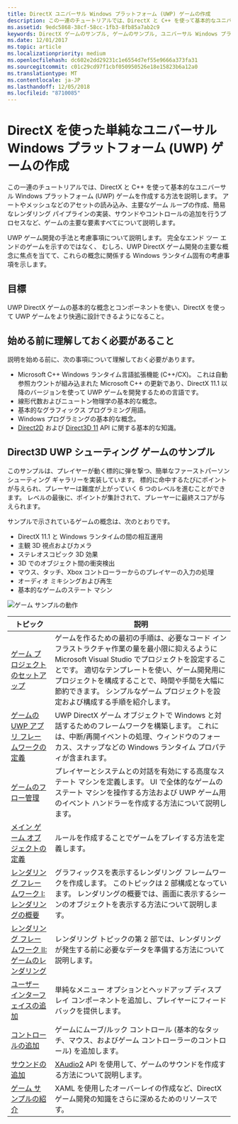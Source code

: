 ```yaml
---
title: DirectX ユニバーサル Windows プラットフォーム (UWP) ゲームの作成
description: この一連のチュートリアルでは、DirectX と C++ を使って基本的なユニバーサル Windows プラットフォーム (UWP) ゲームを作成する方法を説明します。
ms.assetid: 9edc5868-38cf-58cc-1fb3-8fb85a7ab2c9
keywords: DirectX ゲームのサンプル, ゲームのサンプル, ユニバーサル Windows プラットフォーム (UWP), Direct3D 11 ゲーム
ms.date: 12/01/2017
ms.topic: article
ms.localizationpriority: medium
ms.openlocfilehash: dc602e2dd29231c1e6554d7ef55e9666a373fa31
ms.sourcegitcommit: c01c29cd97f1cbf050950526e18e15823b6a12a0
ms.translationtype: MT
ms.contentlocale: ja-JP
ms.lasthandoff: 12/05/2018
ms.locfileid: "8710085"
---
```

# <a name="create-a-simple-universal-windows-platform-uwp-game-with-directx"></a>DirectX を使った単純なユニバーサル Windows プラットフォーム (UWP) ゲームの作成

この一連のチュートリアルでは、DirectX と C++ を使って基本的なユニバーサル Windows プラットフォーム (UWP) ゲームを作成する方法を説明します。 アートやメッシュなどのアセットの読み込み、主要なゲーム ループの作成、簡易なレンダリング パイプラインの実装、サウンドやコントロールの追加を行うプロセスなど、ゲームの主要な要素すべてについて説明します。

UWP ゲーム開発の手法と考慮事項について説明します。 完全なエンド ツー エンドのゲームを示すのではなく、 むしろ、UWP DirectX ゲーム開発の主要な概念に焦点を当てて、これらの概念に関係する Windows ランタイム固有の考慮事項を示します。

## <a name="objective"></a>目標

UWP DirectX ゲームの基本的な概念とコンポーネントを使い、DirectX を使って UWP ゲームをより快適に設計できるようになること。

## <a name="what-you-need-to-know-before-starting"></a>始める前に理解しておく必要があること


説明を始める前に、次の事項について理解しておく必要があります。

-   Microsoft C++ Windows ランタイム言語拡張機能 (C++/CX)。 これは自動参照カウントが組み込まれた Microsoft C++ の更新であり、DirectX 11.1 以降のバージョンを使って UWP ゲームを開発するための言語です。
-   線形代数およびニュートン物理学の基本的な概念。
-   基本的なグラフィックス プログラミング用語。
-   Windows プログラミングの基本的な概念。
-   [Direct2D](https://msdn.microsoft.com/library/windows/apps/dd370990.aspx) および [Direct3D 11](https://msdn.microsoft.com/library/windows/desktop/hh404569) API に関する基本的な知識。

##  <a name="direct3d-uwp-shooting-game-sample"></a>Direct3D UWP シューティング ゲームのサンプル


このサンプルは、プレイヤーが動く標的に弾を撃つ、簡単なファーストパーソン シューティング ギャラリーを実装しています。 標的に命中するたびにポイントが与えられ、プレーヤーは難度が上がっていく 6 つのレベルを進むことができます。 レベルの最後に、ポイントが集計されて、プレーヤーに最終スコアが与えられます。

サンプルで示されているゲームの概念は、次のとおりです。

-   DirectX 11.1 と Windows ランタイムの間の相互運用
-   主観 3D 視点およびカメラ
-   ステレオスコピック 3D 効果
-   3D でのオブジェクト間の衝突検出
-   マウス、タッチ、Xbox コントローラーからのプレイヤーの入力の処理
-   オーディオ ミキシングおよび再生
-   基本的なゲームのステート マシン

![ゲーム サンプルの動作](images/simple-dx-game-overview.png)

| トピック | 説明 |
|-------|-------------|
|[ゲーム プロジェクトのセットアップ](tutorial--setting-up-the-games-infrastructure.md) | ゲームを作るための最初の手順は、必要なコード インフラストラクチャ作業の量を最小限に抑えるように Microsoft Visual Studio でプロジェクトを設定することです。 適切なテンプレートを使い、ゲーム開発用にプロジェクトを構成することで、時間や手間を大幅に節約できます。 シンプルなゲーム プロジェクトを設定および構成する手順を紹介します。 |
| [ゲームの UWP アプリ フレームワークの定義](tutorial--building-the-games-uwp-app-framework.md) | UWP DirectX ゲーム オブジェクトで Windows と対話するためのフレームワークを構築します。 これには、中断/再開イベントの処理、ウィンドウのフォーカス、スナップなどの Windows ランタイム プロパティが含まれます。  |
| [ゲームのフロー管理](tutorial-game-flow-management.md) | プレイヤーとシステムとの対話を有効にする高度なステート マシンを定義します。 UI で全体的なゲームのステート マシンを操作する方法および UWP ゲーム用のイベント ハンドラーを作成する方法について説明します。 |
| [メイン ゲーム オブジェクトの定義](tutorial--defining-the-main-game-loop.md) | ルールを作成することでゲームをプレイする方法を定義します。 |
| [レンダリング フレームワーク I: レンダリングの概要](tutorial--assembling-the-rendering-pipeline.md) | グラフィックスを表示するレンダリング フレームワークを作成します。 このトピックは 2 部構成となっています。 レンダリングの概要では、画面に表示するシーンのオブジェクトを表示する方法について説明します。 |
| [レンダリング フレームワーク II: ゲームのレンダリング](tutorial-game-rendering.md) | レンダリング トピックの第 2 部では、レンダリングが発生する前に必要なデータを準備する方法について説明します。 |
| [ユーザー インターフェイスの追加](tutorial--adding-a-user-interface.md) | 単純なメニュー オプションとヘッドアップ ディスプレイ コンポーネントを追加し、プレイヤーにフィードバックを提供します。 |
| [コントロールの追加](tutorial--adding-controls.md) | ゲームにムーブ/ルック コントロール (基本的なタッチ、マウス、およびゲーム コントローラーのコントロール) を追加します。 |
| [サウンドの追加](tutorial--adding-sound.md) | [XAudio2](https://msdn.microsoft.com/library/windows/desktop/ee415813) API を使用して、ゲームのサウンドを作成する方法について説明します。 |
| [ゲーム サンプルの紹介](tutorial-resources.md) | XAML を使用したオーバーレイの作成など、DirectX ゲーム開発の知識をさらに深めるためのリソースです。 |